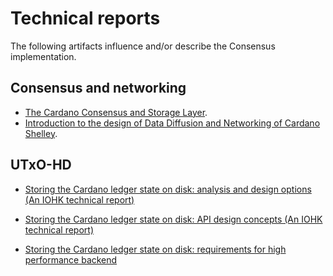 # Technical reports

The following artifacts influence and/or describe the Consensus implementation.

## Consensus and networking

<!-- xrefcheck: ignore link -->
* [The Cardano Consensus and Storage Layer](/pdfs/report.pdf).
* [Introduction to the design of Data Diffusion and Networking of Cardano Shelley][network-report].

## UTxO-HD

<!-- xrefcheck: ignore link -->
* [Storing the Cardano ledger state on disk: analysis and design options (An IOHK technical report)](/pdfs/utxo-db.pdf)
<!-- xrefcheck: ignore link -->
* [Storing the Cardano ledger state on disk: API design concepts (An IOHK technical report)](/pdfs/utxo-db-api.pdf)
<!-- xrefcheck: ignore link -->
* [Storing the Cardano ledger state on disk: requirements for high performance backend](/pdfs/utxo-db-lsm.pdf)


<!-- Links -->
[network-report]: https://ouroboros-network.cardano.intersectmbo.org/pdfs/network-design/
